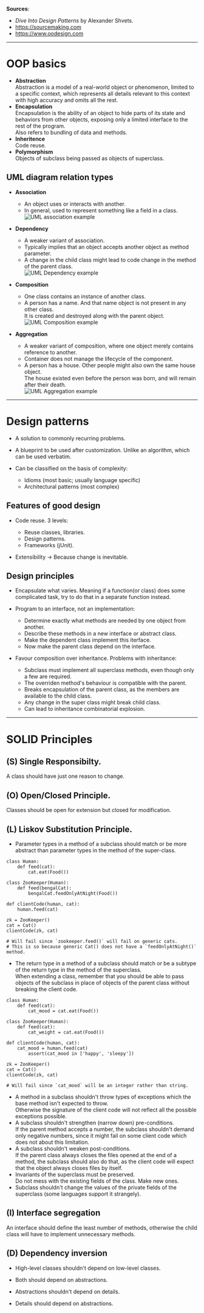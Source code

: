 **Sources**:

- _Dive Into Design Patterns_ by Alexander Shvets.
- <https://sourcemaking.com>
- <https://www.oodesign.com>

--------------------------------------------------------------------------------

# OOP basics

- **Abstraction**<br>
  Abstraction is a model of a real-world object or phenomenon, limited to a specific context, which represents all details relevant to this context with high accuracy and omits all the rest.
- **Encapsulation**<br>
  Encapsulation is the ability of an object to hide parts of its state and behaviors from other objects, exposing only a limited interface to the rest of the program.<br>
  Also refers to bundling of data and methods.
- **Inheritence**<br>
  Code reuse.
- **Polymorphism**<br>
  Objects of subclass being passed as objects of superclass.

## UML diagram relation types

- **Association**

  - An object uses or interacts with another.
  - In general, used to represent something like a field in a class.<br>
    ![UML association example](assets/UML_Association.png)

- **Dependency**

  - A weaker variant of association.
  - Typically implies that an object accepts another object as method parameter.
  - A change in the child class might lead to code change in the method of the parent class.<br>
    ![UML Dependency example](assets/UML_Dependency.png)

- **Composition**

  - One class contains an instance of another class.
  - A person has a name. And that name object is not present in any other class.<br>
    It is created and destroyed along with the parent object.<br>
    ![UML Composition example](assets/UML_Composition.png)

- **Aggregation**

  - A weaker variant of composition, where one object merely contains reference to another.
  - Container does not manage the lifecycle of the component.
  - A person has a house. Other people might also own the same house object.<br>
    The house existed even before the person was born, and will remain after their death.<br>
    ![UML Aggregation example](assets/UML_Aggregation.png)

--------------------------------------------------------------------------------

# Design patterns

- A solution to commonly recurring problems.
- A blueprint to be used after customization. Unlike an algorithm, which can be used verbatim.
- Can be classified on the basis of complexity:

  - Idioms (most basic; usually language specific)
  - Architectural patterns (most complex)

## Features of good design

- Code reuse. 3 levels:

  - Reuse classes, libraries.
  - Design patterns.
  - Frameworks (jUnit).

- Extensibility -> Because change is inevitable.

## Design principles

- Encapsulate what varies. Meaning if a function(or class) does some complicated task, try to do that in a separate function instead.
- Program to an interface, not an implementation:

  - Determine exactly what methods are needed by one object from another.
  - Describe these methods in a new interface or abstract class.
  - Make the dependent class implement this iterface.
  - Now make the parent class depend on the interface.

- Favour composition over inheritance. Problems with inheritance:

  - Subclass must implement all superclass methods, even though only a few are required.
  - The overriden method's behaviour is compatible with the parent.
  - Breaks encapsulation of the parent class, as the members are available to the child class.
  - Any change in the super class might break child class.
  - Can lead to inheritance combinatorial explosion.

--------------------------------------------------------------------------------

# SOLID Principles

## (S) Single Responsibilty.

A class should have just one reason to change.

## (O) Open/Closed Principle.

Classes should be open for extension but closed for modification.

## (L) Liskov Substitution Principle.

- Parameter types in a method of a subclass should match or be more abstract than parameter types in the method of the super-class.

```
class Human:
    def feed(cat):
        cat.eat(Food())

class ZooKeeper(Human):
    def feed(bengalCat):
        bengalCat.feedOnlyAtNight(Food())

def clientCode(human, cat):
    human.feed(cat)

zk = ZooKeeper()
cat = Cat()
clientCode(zk, cat)

# Will fail since `zookeeper.feed()` will fail on generic cats.
# This is so because generic Cat() does not have a `feedOnlyAtNight()` method.
```

- The return type in a method of a subclass should match or be a subtype of the return type in the method of the superclass.<br>
  When extending a class, remember that you should be able to pass objects of the subclass in place of objects of the parent class without breaking the client code.

```
class Human:
    def feed(cat):
        cat_mood = cat.eat(Food())

class ZooKeeper(Human):
    def feed(cat):
        cat_weight = cat.eat(Food())

def clientCode(human, cat):
    cat_mood = human.feed(cat)
        assert(cat_mood in ['happy', 'sleepy'])

zk = ZooKeeper()
cat = Cat()
clientCode(zk, cat)

# Will fail since `cat_mood` will be an integer rather than string.
```

- A method in a subclass shouldn't throw types of exceptions which the base method isn't expected to throw.<br>
  Otherwise the signature of the client code will not reflect all the possible exceptions possible.
- A subclass shouldn't strengthen (narrow down) pre-conditions.<br>
  If the parent method accepts a number, the subclass shouldn't demand only negative numbers, since it might fail on some client code which does not about this limitation.
- A subclass shouldn't weaken post-conditions.<br>
  If the parent class always closes the files opened at the end of a method, the subclass should also do that, as the client code will expect that the object always closes files by itself.
- Invariants of the superclass must be preserved.<br>
  Do not mess with the existing fields of the class. Make new ones.
- Subclass shouldn't change the values of the private fields of the superclass (some languages support it strangely).

## (I) Interface segregation

An interface should define the least number of methods, otherwise the child class will have to implement unnecessary methods.

## (D) Dependency inversion

- High-level classes shouldn't depend on low-level classes.<br>

- Both should depend on abstractions.<br>

- Abstractions shouldn't depend on details.<br>

- Details should depend on abstractions.
